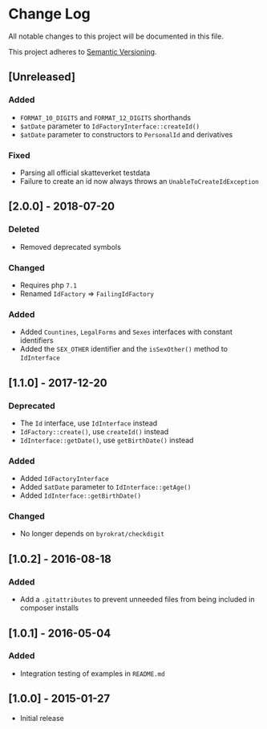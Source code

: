 # Change Log
All notable changes to this project will be documented in this file.

This project adheres to [Semantic Versioning](http://semver.org/).

## [Unreleased]

### Added
- `FORMAT_10_DIGITS` and `FORMAT_12_DIGITS` shorthands
- `$atDate` parameter to `IdFactoryInterface::createId()`
- `$atDate` parameter to constructors to `PersonalId` and derivatives

### Fixed
- Parsing all official skatteverket testdata
- Failure to create an id now always throws an `UnableToCreateIdException`

## [2.0.0] - 2018-07-20

### Deleted
- Removed deprecated symbols

### Changed
- Requires php `7.1`
- Renamed `IdFactory` => `FailingIdFactory`

### Added
- Added `Countines`, `LegalForms` and `Sexes` interfaces with constant identifiers
- Added the `SEX_OTHER` identifier and the `isSexOther()` method to `IdInterface`

## [1.1.0] - 2017-12-20

### Deprecated
- The `Id` interface, use `IdInterface` instead
- `IdFactory::create()`, use `createId()` instead
- `IdInterface::getDate()`, use `getBirthDate()` instead

### Added
- Added `IdFactoryInterface`
- Added `$atDate` parameter to `IdInterface::getAge()`
- Added `IdInterface::getBirthDate()`

### Changed
- No longer depends on `byrokrat/checkdigit`

## [1.0.2] - 2016-08-18

### Added
- Add a `.gitattributes` to prevent unneeded files from being included in composer installs

## [1.0.1] - 2016-05-04

### Added
- Integration testing of examples in `README.md`

## [1.0.0] - 2015-01-27
- Initial release
